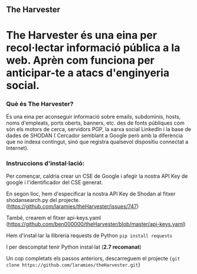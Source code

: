
## The Harvester

# The Harvester és una eina per recol·lectar informació pública a la web. Aprèn com funciona per anticipar-te a atacs d'enginyeria social.

### Què és The Harvester?

És una eina per aconseguir informació sobre emails, subdominis, hosts, noms d'empleats, ports oberts, banners, etc. des de fonts públiques com són els motors de cerca, servidors PGP, la xarxa social LinkedIn i la base de dades de SHODAN ( Cercador semblant a Google però amb la diferència que no indexa contingut, sinó que registra qualsevol dispositiu connectat a Internet).

### Instruccions d'instal·lació:

Per començar, caldria crear un CSE de Google i afegir la nostra API Key de google i l'identificador del CSE generat.

En segon lloc, hem d'especificar la nostra API Key de Shodan al fitxer shodansearch.py del projecte. (https://github.com/laramies/theHarvester/issues/747)

També, crearem el fitxer api-keys.yaml (https://github.com/ben000000/theHarvester/blob/master/api-keys.yaml)

Hem d'instal·lar la llibreria requests de Python `pip install requests`

I per descomptat tenir Python instal·lat (**2.7 recomanat**)

Un cop completats els passos anteriors, descarreguem el projecte `{git clone https://github.com/laramies/theHarvester.git`}
